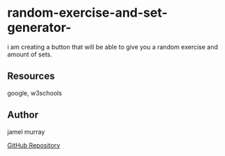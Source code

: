 # random-exercise-and-set-generator-

i am creating a button that will be able to give you a random exercise and amount of sets.

## Resources

google, w3schools

## Author

jamel murray

[GitHub Repository](https://github.com/theofficialmel/random-exercise-and-set-generator-.git)

#
